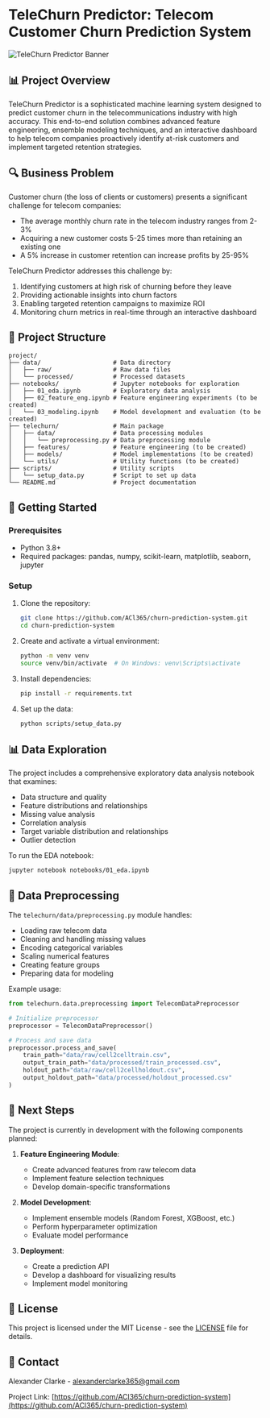 # TeleChurn Predictor: Telecom Customer Churn Prediction System

![TeleChurn Predictor Banner](https://github.com/ACl365/churn-prediction-system/raw/main/assets/banner.png)

## 📊 Project Overview

TeleChurn Predictor is a sophisticated machine learning system designed to predict customer churn in the telecommunications industry with high accuracy. This end-to-end solution combines advanced feature engineering, ensemble modeling techniques, and an interactive dashboard to help telecom companies proactively identify at-risk customers and implement targeted retention strategies.

## 🔍 Business Problem

Customer churn (the loss of clients or customers) presents a significant challenge for telecom companies:

- The average monthly churn rate in the telecom industry ranges from 2-3%
- Acquiring a new customer costs 5-25 times more than retaining an existing one
- A 5% increase in customer retention can increase profits by 25-95%

TeleChurn Predictor addresses this challenge by:
1. Identifying customers at high risk of churning before they leave
2. Providing actionable insights into churn factors
3. Enabling targeted retention campaigns to maximize ROI
4. Monitoring churn metrics in real-time through an interactive dashboard

## 📁 Project Structure

```
project/
├── data/                    # Data directory
│   ├── raw/                 # Raw data files
│   └── processed/           # Processed datasets
├── notebooks/               # Jupyter notebooks for exploration
│   ├── 01_eda.ipynb         # Exploratory data analysis
│   ├── 02_feature_eng.ipynb # Feature engineering experiments (to be created)
│   └── 03_modeling.ipynb    # Model development and evaluation (to be created)
├── telechurn/               # Main package
│   ├── data/                # Data processing modules
│   │   └── preprocessing.py # Data preprocessing module
│   ├── features/            # Feature engineering (to be created)
│   ├── models/              # Model implementations (to be created)
│   └── utils/               # Utility functions (to be created)
├── scripts/                 # Utility scripts
│   └── setup_data.py        # Script to set up data
└── README.md                # Project documentation
```

## 🚀 Getting Started

### Prerequisites

- Python 3.8+
- Required packages: pandas, numpy, scikit-learn, matplotlib, seaborn, jupyter

### Setup

1. Clone the repository:
   ```bash
   git clone https://github.com/ACl365/churn-prediction-system.git
   cd churn-prediction-system
   ```

2. Create and activate a virtual environment:
   ```bash
   python -m venv venv
   source venv/bin/activate  # On Windows: venv\Scripts\activate
   ```

3. Install dependencies:
   ```bash
   pip install -r requirements.txt
   ```

4. Set up the data:
   ```bash
   python scripts/setup_data.py
   ```

## 📊 Data Exploration

The project includes a comprehensive exploratory data analysis notebook that examines:

- Data structure and quality
- Feature distributions and relationships
- Missing value analysis
- Correlation analysis
- Target variable distribution and relationships
- Outlier detection

To run the EDA notebook:
```bash
jupyter notebook notebooks/01_eda.ipynb
```

## 🔧 Data Preprocessing

The `telechurn/data/preprocessing.py` module handles:

- Loading raw telecom data
- Cleaning and handling missing values
- Encoding categorical variables
- Scaling numerical features
- Creating feature groups
- Preparing data for modeling

Example usage:
```python
from telechurn.data.preprocessing import TelecomDataPreprocessor

# Initialize preprocessor
preprocessor = TelecomDataPreprocessor()

# Process and save data
preprocessor.process_and_save(
    train_path="data/raw/cell2celltrain.csv",
    output_train_path="data/processed/train_processed.csv",
    holdout_path="data/raw/cell2cellholdout.csv",
    output_holdout_path="data/processed/holdout_processed.csv"
)
```

## 📝 Next Steps

The project is currently in development with the following components planned:

1. **Feature Engineering Module**:
   - Create advanced features from raw telecom data
   - Implement feature selection techniques
   - Develop domain-specific transformations

2. **Model Development**:
   - Implement ensemble models (Random Forest, XGBoost, etc.)
   - Perform hyperparameter optimization
   - Evaluate model performance

3. **Deployment**:
   - Create a prediction API
   - Develop a dashboard for visualizing results
   - Implement model monitoring

## 📜 License

This project is licensed under the MIT License - see the [LICENSE](LICENSE) file for details.

## 📧 Contact

Alexander Clarke - [alexanderclarke365@gmail.com](mailto:alexanderclarke365@gmail.com)

Project Link: [https://github.com/ACl365/churn-prediction-system](https://github.com/ACl365/churn-prediction-system)